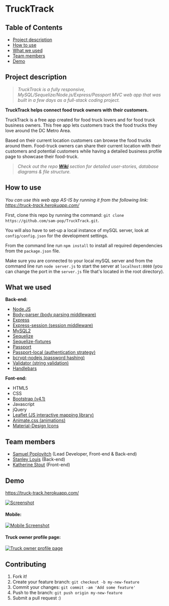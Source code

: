 # TruckTrack

## Table of Contents

- [Project description](#desc)
- [How to use](#how)
- [What we used](#tech)
- [Team members](#team-members)
- [Demo](#demo)

## <a name="dec"></a>Project description

> _TruckTrack is a fully responsive, MySQL/Sequelize/Node.js/Express/Passport MVC web app that was built in a few days as a full-stack coding project._

**TruckTrack helps connect food truck owners with their customers.**

TruckTrack is a free app created for food truck lovers and for food truck business owners. This free app lets customers track the food trucks they love around the DC Metro Area.

Based on their current location customers can browse the food trucks around them. Food-truck owners can share their current location with their customers and potential customers while having a detailed business profile page to showcase their food-truck.

> _Check out the repo [**Wiki**](https://github.com/sam-pop/TruckTrack/wiki) section for detailed user-stories, database diagrams & file structure._

## <a name="how"></a>How to use

_You can use this web app AS-IS by running it from the following link: https://truck-track.herokuapp.com/_

First, clone this repo by running the command:
`git clone https://github.com/sam-pop/TruckTrack.git`.

You will also have to set-up a local instance of mySQL server, look at `config/config.json` for the development settings.

From the command line run `npm install` to install all required dependencies from the `package.json` file.

Make sure you are connected to your local mySQL server and from the command line run `node server.js` to start the server at `localhost:8080` (you can change the port in the `server.js` file that's located in the root directory).

## <a name="tech"></a>What we used

**Back-end:**

- [Node.JS](https://www.npmjs.com/)
- [Body-parser (body parsing middleware)](https://www.npmjs.com/package/express-handlebars)
- [Express](https://www.npmjs.com/package/express)
- [Express-session (session middleware)](https://www.npmjs.com/package/express-session)
- [MySQL2](https://www.npmjs.com/package/mysql2)
- [Sequelize](http://docs.sequelizejs.com/)
- [Sequelize-fixtures](https://www.npmjs.com/package/sequelize-fixtures)
- [Passport](https://www.npmjs.com/package/passport)
- [Passport-local (authentication strategy)](https://www.npmjs.com/package/passport-local)
- [bcrypt-nodejs (password hashing)](https://www.npmjs.com/package/bcrypt-nodejs)
- [Validator (string validation)](https://www.npmjs.com/package/validator)
- [Handlebars](https://www.npmjs.com/package/express-handlebars)

**Font-end:**

- HTML5
- CSS
- [Bootstrap (v4.1)](https://getbootstrap.com/)
- Javascript
- jQuery
- [Leaflet (JS interactive mapping library)](https://leafletjs.com/)
- [Animate.css (animations)](https://github.com/daneden/animate.css)
- [Material-Design Icons](https://material.io/)

## <a name="team-members"></a>Team members

- [Samuel Poplovitch](https://github.com/sam-pop/) (Lead Developer, Front-end & Back-end)
- [Stanley Louis](https://github.com/stanlouis) (Back-end)
- [Katherine Stout](https://github.com/katherinestout) (Front-end)

## <a name="demo"></a> Demo

https://truck-track.herokuapp.com/

[![Screenshot](https://s22.postimg.cc/sxohlznep/Screenshot_2018-07-12-_Truck_Track.jpg)](https://truck-track.herokuapp.com/)

#### Mobile:

[![Mobile Screenshot](https://s22.postimg.cc/qkpugfslt/image.jpg)](https://truck-track.herokuapp.com/)

#### Truck owner profile page:

[![Truck owner profile page](https://s22.postimg.cc/932fzx5n5/Screenshot_2018-07-12-_Truck_Track_1.jpg)](https://truck-track.herokuapp.com/)

## Contributing

1. Fork it!
2. Create your feature branch: `git checkout -b my-new-feature`
3. Commit your changes: `git commit -am 'Add some feature'`
4. Push to the branch: `git push origin my-new-feature`
5. Submit a pull request :)
